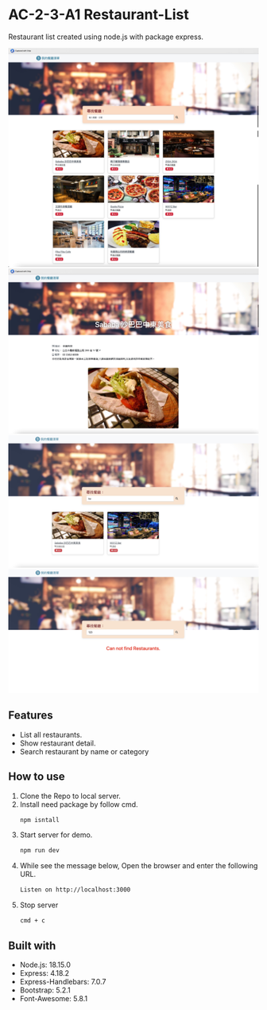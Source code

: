 # AC-2-3-A1 Restaurant-List

Restaurant list created using node.js with package express.

![](./public/pic/home.jpg)
![](./public/pic/show-page.jpg)
![](./public/pic/search-page.jpg)
![](./public/pic/error-page.jpg)

## Features

- List all restaurants.
- Show restaurant detail.
- Search restaurant by name or category

## How to use

1. Clone the Repo to local server.
2. Install need package by follow cmd.
    ```bash
    npm isntall
    ```
3. Start server for demo.
    ```bash
    npm run dev
    ```
4. While see the message below, Open the browser and enter the following URL. 
    ```bash
    Listen on http://localhost:3000
    ```
5. Stop server
    ```bash
    cmd + c
    ```

## Built with

- Node.js: 18.15.0
- Express: 4.18.2
- Express-Handlebars: 7.0.7
- Bootstrap: 5.2.1
- Font-Awesome: 5.8.1